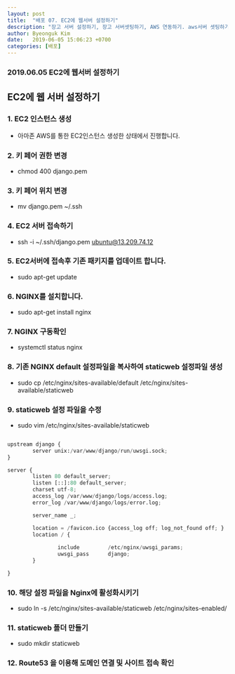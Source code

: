 ```yaml
---
layout: post
title:  "배포 07. EC2에 웹서버 설정하기"
description: "장고 서버 설정하기, 장고 서버셋팅하기, AWS 연동하기. aws서버 셋팅하기. s3, nginx 설정하기 uwsgi 설정하기, uwsgi.ini, 가상환경 만들기"
author: Byeonguk Kim
date:   2019-06-05 15:06:23 +0700
categories: [배포]
---
```


### 2019.06.05 EC2에 웹서버 설정하기

## EC2에 웹 서버 설정하기

### 1. EC2 인스턴스 생성

* 아마존 AWS를 통한 EC2인스턴스 생성한 상태에서 진행합니다.

### 2. 키 페어 권한 변경 

* chmod 400 django.pem

### 3. 키 페어 위치 변경

* mv django.pem ~/.ssh

### 4. EC2 서버 접속하기

* ssh -i ~/.ssh/django.pem  ubuntu@13.209.74.12

### 5. EC2서버에 접속후 기존 패키지를 업데이트 합니다.

* sudo apt-get update

### 6. NGINX를 설치합니다.

* sudo apt-get install nginx

### 7. NGINX 구동확인

* systemctl status nginx

### 8. 기존 NGINX default 설정파일을 복사하여 staticweb 설정파일 생성

* sudo cp /etc/nginx/sites-available/default /etc/nginx/sites-available/staticweb

### 9. staticweb 설정 파일을 수정

* sudo vim /etc/nginx/sites-available/staticweb

```python

upstream django {
        server unix:/var/www/django/run/uwsgi.sock;
}

server {
        listen 80 default_server;
        listen [::]:80 default_server;
        charset utf-8;
        access_log /var/www/django/logs/access.log;
        error_log /var/www/django/logs/error.log;

        server_name _;

        location = /favicon.ico {access_log off; log_not_found off; }
        location / {
               
                include         /etc/nginx/uwsgi_params;
                uwsgi_pass      django;
        }

}

```

### 10. 해당 설정 파일을 Nginx에 활성화시키기

* sudo ln -s /etc/nginx/sites-available/staticweb /etc/nginx/sites-enabled/

### 11. staticweb 폴더 만들기


* sudo mkdir staticweb

### 12. Route53 을 이용해 도메인 연결 및 사이트 접속 확인